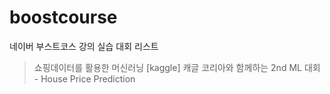 # boostcourse
네이버 부스트코스 강의 실습 대회 리스트

> 쇼핑데이터를 활용한 머신러닝
[kaggle] 캐글 코리아와 함께하는 2nd ML 대회 - House Price Prediction <br>
